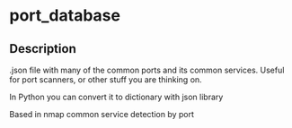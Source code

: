 # port_database

## Description
.json file with many of the common ports and its common services.
Useful for port scanners, or other stuff you are thinking on.

In Python you can convert it to dictionary with json library

Based in nmap common service detection by port
